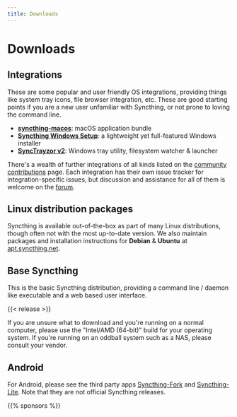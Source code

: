```yaml
---
title: Downloads
---
```


# Downloads

## Integrations

These are some popular and user friendly OS integrations, providing things like system tray icons, file browser integration, etc. These are good starting points if you are a new user unfamiliar with Syncthing, or not prone to loving the command line.

- **[syncthing-macos](https://github.com/syncthing/syncthing-macos/releases/latest)**:
  macOS application bundle
- **[Syncthing Windows Setup](https://github.com/Bill-Stewart/SyncthingWindowsSetup/)**: a lightweight yet full-featured Windows installer
- **[SyncTrayzor v2](https://github.com/GermanCoding/SyncTrayzor/releases/latest)**:
  Windows tray utility, filesystem watcher & launcher

There's a wealth of further integrations of all kinds listed on the [community
contributions](https://docs.syncthing.net/users/contrib.html) page. Each
integration has their own issue tracker for integration-specific issues, but
discussion and assistance for all of them is welcome on the
[forum](https://forum.syncthing.net/).

## Linux distribution packages

Syncthing is available out-of-the-box as part of many Linux distributions,
though often not with the most up-to-date version. We also maintain packages
and installation instructions for **Debian** & **Ubuntu** at
[apt.syncthing.net](https://apt.syncthing.net).

## Base Syncthing

This is the basic Syncthing distribution, providing a command line / daemon like
executable and a web based user interface.

{{< release >}}

If you are unsure what to download and you're running on a normal computer,
please use the "Intel/AMD (64-bit)" build for your operating system. If you're
running on an oddball system such as a NAS, please consult your vendor.

## Android

For Android, please see the third party apps <a target="_blank" href="https://github.com/Catfriend1/syncthing-android">Syncthing-Fork</a> and <a target="_blank" href="https://github.com/Catfriend1/syncthing-lite">Syncthing-Lite</a>. Note that they are not official Syncthing releases.

{{% sponsors %}}
